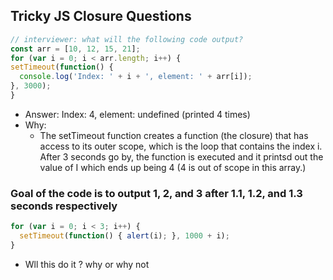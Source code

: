 ## Tricky JS Closure Questions
```js
// interviewer: what will the following code output?
const arr = [10, 12, 15, 21];
for (var i = 0; i < arr.length; i++) {
setTimeout(function() {
  console.log('Index: ' + i + ', element: ' + arr[i]);
}, 3000);
}
```
* Answer: Index: 4, element: undefined (printed 4 times)
* Why:
  * The setTimeout function creates a function (the closure) that has access to its outer scope, which is the loop that contains the index i. After 3 seconds go by, the function is executed and it printsd out the value of I which ends up being 4 (4 is out of scope in this array.)

###  Goal of the code is to output 1, 2, and 3 after 1.1, 1.2, and 1.3 seconds respectively

```js
for (var i = 0; i < 3; i++) {
  setTimeout(function() { alert(i); }, 1000 + i);
}
```
* Wll this do it ? why or why not